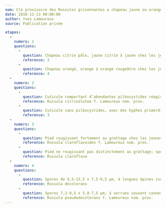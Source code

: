 ```yaml
---
nom: Cle provisoire des Russules grisonnantes a chapeau jaune ou orange au Quebec
date: 2016-11-13 00:00:00
author: Yves Lamoureux
source: Publication privée

etapes:
  -
    numero: 1
    questions:
      -
        question: Chapeau citrin pâle, jaune citrin à jaune chez les jeunes basidiomes
        reference: 2
      -
        question: Chapeau orangé, orange à orange rougeâtre chez les jeunes basidiomes 
        reference: 4
  -
    numero: 2
    questions:
      -
        question: Cuticule comportant d’abondantes piléocystides réagissant fortement dans la sulfovanilline (SV+), sans hyphes incrustées 
        reference: Russula citrinolutea Y. Lamoureux nom. prov.
      -
        question: Cuticule sans piléocystides, avec des hyphes primordiales fortement incrustées 
        reference: 3
  -
    numero: 3
    questions:
      -
        question: Pied rougissant fortement au grattage chez les jeunes basidiomes (au bout d’environ 5-7 minutes); spores 9,5-11 x 7-9 µm, épineuses, à ornementations de 0,7-1,5 µm de hauteur 
        reference: Russula claroflavoides Y. Lamoureux nom. prov.
      -
        question: Pied ne rougissant pas distinctement au grattage; spores 8-9,5 x 6,5-7,5 µm, verruqueuses-connexées, à ornementations de 0,5-0,7 µm de hauteur 
        reference: Russula claroflava
  -
    numero: 4
    questions:
      -
        question: Spores de 9,5-13,5 x 7,5-9,5 µm, à longues épines isolées de 1,5 µm de hauteur 
        reference: Russula decolorans
      -
        question: Spores 7,2-9,5 x 5,8-7,5 µm, à verrues souvent connexées, de 0,3-0,5 µm de hauteur 
        reference: Russula pseudodecolorans Y. Lamoureux nom. prov.
---
```

